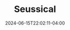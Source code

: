 ---
title: Seussical
Theatre: The Island Theater
Venue: The Island Theater
Season: 2024
date: 2024-06-15T22:02:11-04:00
opening_date: 2024-06-28
closing_date: 2024-07-07
showtimes:
  - 2024-06-28 19:30:00
  - 2024-06-29 19:30:00
  - 2024-06-30 14:00:00
  - 2024-07-02 19:30:00
  - 2024-07-05 19:30:00
  - 2024-07-06 19:30:00
  - 2024-07-07 14:00:00
  - 2024-07-07 18:00:00
featured_image: 
featured_image_alt: 
featured_image_caption: 
featured_image_attr: 
featured_image_attr_link: 
playbill:
Website: 
Tickets: https://www.theislandtheater.com/seussical-the-musical-tickets
show_details: 
cast:
crew:
orchestra:
genres: 
Description: 
---
